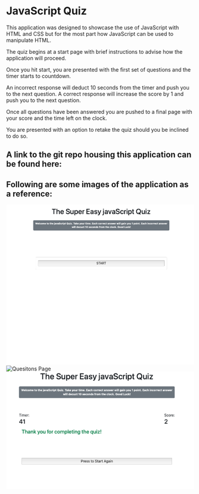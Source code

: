 # JavaScript Quiz


This application was designed to showcase the use of JavaScript with HTML and CSS but for the most part how JavaScript can be used to manipulate HTML.


The quiz begins at a start page with brief instructions to advise how the application will proceed.

Once you hit start, you are presented with the first set of questions and the timer starts to countdown.

An incorrect response will deduct 10 seconds from the timer and push you to the next question.
A correct response will increase the score by 1 and push you to the next question.

Once all questions have been answered you are pushed to a final page with your score and the time left on the clock.

You are presented with an option to retake the quiz should you be inclined to do so.

## __A link to the git repo housing this application can be found here:__


## __Following are some images of the application as a reference:__

![Start Page](/Assets/images/startPage.png)
![Quesitons Page](/Assets/images/questionsPagePage.png)
![Finish Page](/Assets/images/finishPage.png)